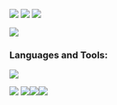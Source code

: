 ![](https://komarev.com/ghpvc/?username=srthomas246&color=blueviolet) ![](https://qiita-badge.apiapi.app/s/Dr_Thomas/posts.svg) ![](https://qiita-badge.apiapi.app/s/Dr_Thomas/contributions.svg)

![](https://github-profile-trophy.vercel.app/?username=drthomas246&theme=light&margin-w=15)

<h3 align="left">Languages and Tools:</h3>

![](https://skillicons.dev/icons?i=astro,html,css,react,ts,npm,tailwind,bun,babel,nodejs,vercel,svg,vite,webpack,py,md,opencv,cs,dotnet,visualstudio,git,powershell,windows&theme=light)

![](https://github-profile-summary-cards.vercel.app/api/cards/profile-details?username=drthomas246&theme=default)
![](https://github-readme-stats.vercel.app/api/top-langs?username=drthomas246&show_icons=true&layout=donut&hide=css,html)![](https://github-profile-summary-cards.vercel.app/api/cards/stats?username=drthomas246&theme=default)![](https://github-profile-summary-cards.vercel.app/api/cards/productive-time?username=drthomas246&theme=default&utcOffset=9)
